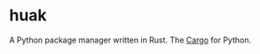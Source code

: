 # huak

A Python package manager written in Rust. The [Cargo](https://github.com/rust-lang/cargo) for Python.